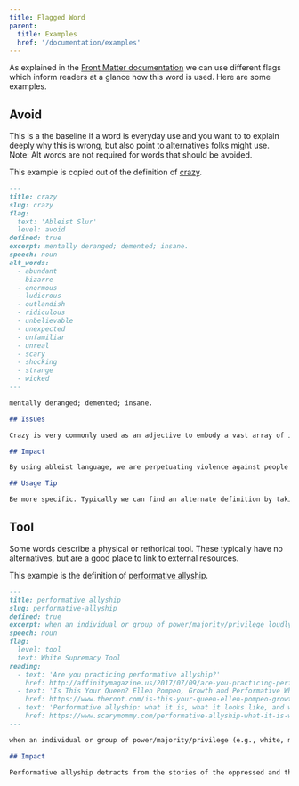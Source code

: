 ```yaml
---
title: Flagged Word
parent:
  title: Examples
  href: '/documentation/examples'
---
```


As explained in the [Front Matter documentation](/documentation/front-matter/#flag) we can use different flags which inform readers at a glance how this word is used. Here are some examples.

## Avoid

This is a the baseline if a word is everyday use and you want to to explain deeply why this is wrong, but also point to alternatives folks might use. Note: Alt words are not required for words that should be avoided.

This example is copied out of the definition of [crazy](/definitions/crazy).

```md
---
title: crazy
slug: crazy
flag:
  text: 'Ableist Slur'
  level: avoid
defined: true
excerpt: mentally deranged; demented; insane.
speech: noun
alt_words:
  - abundant
  - bizarre
  - enormous
  - ludicrous
  - outlandish
  - ridiculous
  - unbelievable
  - unexpected
  - unfamiliar
  - unreal
  - scary
  - shocking
  - strange
  - wicked
---

mentally deranged; demented; insane.

## Issues

Crazy is very commonly used as an adjective to embody a vast array of ideas, often not specifically. It is used so frequently that it sometimes is a filler. Crazy can also be used in a derogatory manner for someone with mental or psychiatric disabilities.

## Impact

By using ableist language, we are perpetuating violence against people who experience mental or psychological disabilities. Using this language perpetuates those systems and language of harm, regardless of our intent.

## Usage Tip

Be more specific. Typically we can find an alternate definition by taking time to reflect on what emotion we're really feeling.
```

## Tool

Some words describe a physical or rethorical tool. These typically have no alternatives, but are a good place to link to external resources.

This example is the definition of [performative allyship](/definitions/performative-allyship).

```md
---
title: performative allyship
slug: performative-allyship
defined: true
excerpt: when an individual or group of power/majority/privilege loudly profess(es) their actions in the name of 'allyship,' while actively conducting harm to the group they claim to support
speech: noun
flag:
  level: tool
  text: White Supremacy Tool
reading:
  - text: 'Are you practicing performative allyship?'
    href: http://affinitymagazine.us/2017/07/09/are-you-practicing-performative-allyship/
  - text: 'Is This Your Queen? Ellen Pompeo, Growth and Performative White Allyship'
    href: https://www.theroot.com/is-this-your-queen-ellen-pompeo-growth-and-performati-1830593400
  - text: 'Performative allyship: what it is, what it looks like, and why we want to avoid it.'
    href: https://www.scarymommy.com/performative-allyship-what-it-is-what-it-looks-like-and-why-we-want-to-avoid-it/
---

when an individual or group of power/majority/privilege (e.g., white, male, abled, unqueer, etc) loudly profess(es) their actions in the name of 'allyship,' while actively conducting harm to, taking focus away from, and generally being unhelpful towards the group they claim to support, often to receive praise and attention, without taking critical action to dismantle the systems of harm.

## Impact

Performative allyship detracts from the stories of the oppressed and the impact that oppression has on them in favour of the stories of the oppressors and their intent to help. The cost of performative allyship can also be that the stories of the oppressed people are appropriated, watered down, and inaccurately retold by people who should not be telling those stories.
```
